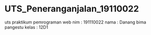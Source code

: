 # UTS_Peneranganjalan_19110022
uts praktikum pemrograman web
nim : 191110022
nama : Danang bima pangestu
kelas : 12D1 
